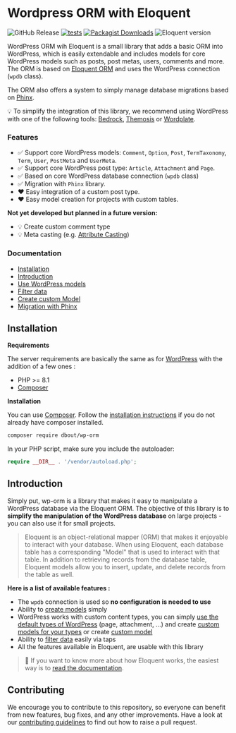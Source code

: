 # Wordpress ORM with Eloquent

![GitHub Release](https://img.shields.io/github/v/release/dimitriBouteille/wp-orm) [![tests](https://img.shields.io/github/actions/workflow/status/dimitriBouteille/wp-orm/tests.yml?label=tests)](https://github.com/dimitriBouteille/wp-orm/actions/workflows/tests.yml) [![Packagist Downloads](https://img.shields.io/packagist/dt/dbout/wp-orm?color=yellow)](https://packagist.org/packages/dbout/wp-orm) ![Eloquent version](https://img.shields.io/packagist/dependency-v/dbout/wp-orm/illuminate%2Fdatabase?color=orange)

WordPress ORM wih Eloquent is a small library that adds a basic ORM into WordPress, which is easily extendable and includes models for core WordPress models such as posts, post metas, users, comments and more.
The ORM is based on [Eloquent ORM](https://laravel.com/docs/8.x/eloquent) and uses the WordPress connection (`wpdb` class).

The ORM also offers a system to simply manage database migrations based on [Phinx](https://phinx.org/).

💡 To simplify the integration of this library, we recommend using WordPress with one of the following tools: [Bedrock](https://roots.io/bedrock/), [Themosis](https://framework.themosis.com/) or [Wordplate](https://github.com/wordplate/wordplate#readme).

### Features

- ✅ Support core WordPress models: `Comment`, `Option`, `Post`, `TermTaxonomy`, `Term`, `User`, `PostMeta` and `UserMeta`.
- ✅ Support core WordPress post type: `Article`, `Attachment` and `Page`.
- ✅ Based on core WordPress database connection (`wpdb` class)
- ✅ Migration with `Phinx` library.
- ❤️ Easy integration of a custom post type.
- ❤️ Easy model creation for projects with custom tables.

**Not yet developed but planned in a future version:**

- 💡 Create custom comment type
- 💡 Meta casting (e.g. [Attribute Casting](https://laravel.com/docs/10.x/eloquent-mutators#attribute-casting)) 

### Documentation

- [Installation](#installation)
- [Introduction](#introduction)
- [Use WordPress models](doc/documentation.md#use-wordpress-models)
- [Filter  data](/doc/documentation.md#filter-data)
- [Create custom Model](doc/create-model.md)
- [Migration with Phinx](doc/migration.md)

## Installation

**Requirements**

The server requirements are basically the same as for [WordPress](https://wordpress.org/about/requirements/) with the addition of a few ones :

- PHP >= 8.1
- [Composer](https://getcomposer.org/)

**Installation**

You can use [Composer](https://getcomposer.org/). Follow the [installation instructions](https://getcomposer.org/doc/00-intro.md) if you do not already have composer installed.

~~~bash
composer require dbout/wp-orm
~~~

In your PHP script, make sure you include the autoloader:

~~~php
require __DIR__ . '/vendor/autoload.php';
~~~

## Introduction

Simply put, wp-orm is a library that makes it easy to manipulate a WordPress database via the Eloquent ORM. The objective of this library is to **simplify the manipulation of the WordPress database** on large projects - you can also use it for small projects.

> Eloquent is an object-relational mapper (ORM) that makes it enjoyable to interact with your database. When using Eloquent, each database table has a corresponding "Model" that is used to interact with that table. In addition to retrieving records from the database table, Eloquent models allow you to insert, update, and delete records from the table as well.

**Here is a list of available features :**

- The `wpdb` connection is used so **no configuration is needed to use**
- Ability to [create models](doc/documentation.md#model) simply
- WordPress works with custom content types, you can simply [use the default types of WordPress](doc/documentation.md#use-wordpress-models) (page, attachment, ...) and create [custom models for your types](doc/documentation.md#custom-post-type-model) or create [custom model](doc/documentation.md)
- Ability to [filter data](doc/documentation.md#filter-data) easily via taps
- All the features available in Eloquent, are usable with this library

> 📘 If you want to know more about how Eloquent works, the easiest way is to [read the documentation](https://laravel.com/docs/10.x/eloquent).

## Contributing

We encourage you to contribute to this repository, so everyone can benefit from new features, bug fixes, and any other improvements. Have a look at our [contributing guidelines](CONTRIBUTING.md) to find out how to raise a pull request.
